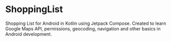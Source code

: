 # ShoppingList
Shopping List for Android in Kotlin using Jetpack Compose.
Created to learn Google Maps API, permissions, geocoding, navigation and other basics in Android development.
